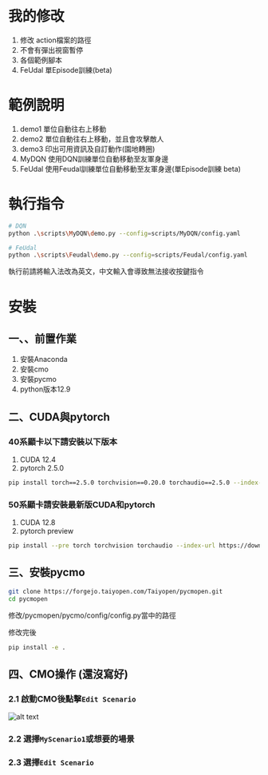 # 我的修改

1. 修改 action檔案的路徑
2. 不會有彈出視窗暫停
3. 各個範例腳本
4. FeUdal 單Episode訓練(beta)

# 範例說明

1. demo1 單位自動往右上移動
2. demo2 單位自動往右上移動，並且會攻擊敵人
3. demo3 印出可用資訊及自訂動作(園地轉圈)
4. MyDQN 使用DQN訓練單位自動移動至友軍身邊
5. FeUdal 使用Feudal訓練單位自動移動至友軍身邊(單Episode訓練 beta)


# 執行指令
```bash
# DQN
python .\scripts\MyDQN\demo.py --config=scripts/MyDQN/config.yaml

# FeUdal
python .\scripts\Feudal\demo.py --config=scripts/Feudal/config.yaml
```
執行前請將輸入法改為英文，中文輸入會導致無法接收按鍵指令

# 安裝
## 一、、前置作業
1. 安裝Anaconda
2. 安裝cmo
3. 安裝pycmo
4. python版本12.9
## 二、CUDA與pytorch
### 40系顯卡以下請安裝以下版本
1. CUDA 12.4
2. pytorch 2.5.0
```bash
pip install torch==2.5.0 torchvision==0.20.0 torchaudio==2.5.0 --index-url https://download.pytorch.org/whl/cu124
```
### 50系顯卡請安裝最新版CUDA和pytorch
1. CUDA 12.8
2. pytorch preview
```bash
pip install --pre torch torchvision torchaudio --index-url https://download.pytorch.org/whl/nightly/cu128
```

## 三、安裝pycmo

```bash
git clone https://forgejo.taiyopen.com/Taiyopen/pycmopen.git
cd pycmopen
```
修改/pycmopen/pycmo/config/config.py當中的路徑

修改完後
```bash
pip install -e .
```

## 四、CMO操作 (還沒寫好)

### 2.1 啟動CMO後點擊`Edit Scenario`
![alt text](image.png)
### 2.2 選擇`MyScenario1`或想要的場景

### 2.3 選擇`Edit Scenario`
